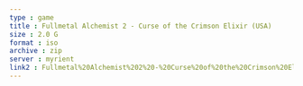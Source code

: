 ```yaml
---
type : game
title : Fullmetal Alchemist 2 - Curse of the Crimson Elixir (USA)
size : 2.0 G
format : iso
archive : zip
server : myrient
link2 : Fullmetal%20Alchemist%202%20-%20Curse%20of%20the%20Crimson%20Elixir%20%28USA%29
---
```

